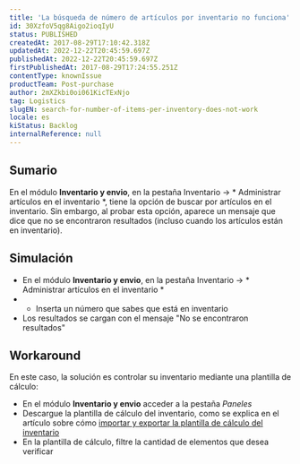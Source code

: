 ```yaml
---
title: 'La búsqueda de número de artículos por inventario no funciona'
id: 30XzfoV5qg8Aigo2ioqIyU
status: PUBLISHED
createdAt: 2017-08-29T17:10:42.318Z
updatedAt: 2022-12-22T20:45:59.697Z
publishedAt: 2022-12-22T20:45:59.697Z
firstPublishedAt: 2017-08-29T17:24:55.251Z
contentType: knownIssue
productTeam: Post-purchase
author: 2mXZkbi0oi061KicTExNjo
tag: Logistics
slugEN: search-for-number-of-items-per-inventory-does-not-work
locale: es
kiStatus: Backlog
internalReference: null
---
```


## Sumario

En el módulo __Inventario y envio__, en la pestaña Inventario -> * Administrar artículos en el inventario *, tiene la opción de buscar por artículos en el inventario. Sin embargo, al probar esta opción, aparece un mensaje que dice que no se encontraron resultados (incluso cuando los artículos están en inventario).

## Simulación

- En el módulo __Inventario y envio__, en la pestaña Inventario -> * Administrar artículos en el inventario *
- - Inserta un número que sabes que está en inventario
- Los resultados se cargan con el mensaje "No se encontraron resultados"

## Workaround

En este caso, la solución es controlar su inventario mediante una plantilla de cálculo:
- En el módulo __Inventario y envio__ acceder a la pestaña *Paneles*
- Descargue la plantilla de cálculo del inventario, como se explica en el artículo sobre cómo [importar y exportar la plantilla de cálculo del inventario](https://help.vtex.com/pt/tutorial/--tutorials_2034)
- En la plantilla de cálculo, filtre la cantidad de elementos que desea verificar

